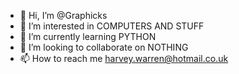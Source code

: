 - 👋 Hi, I’m @Graphicks
- 👀 I’m interested in COMPUTERS AND STUFF
- 🌱 I’m currently learning PYTHON
- 💞️ I’m looking to collaborate on NOTHING
- 📫 How to reach me harvey.warren@hotmail.co.uk

<!---
Graphicks/Graphicks is a ✨ special ✨ repository because its `README.md` (this file) appears on your GitHub profile.
You can click the Preview link to take a look at your changes.
--->

